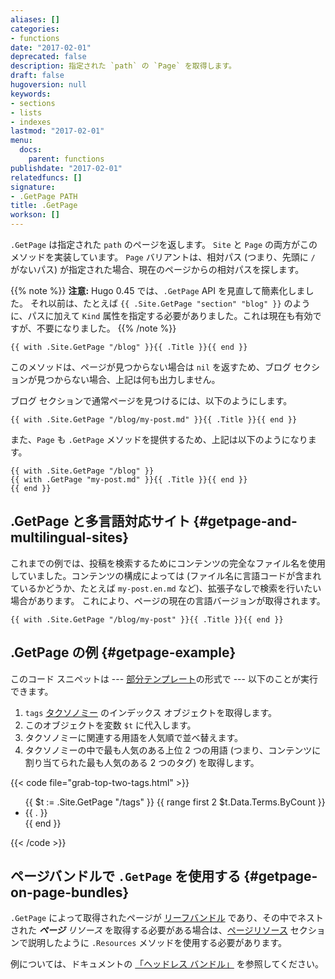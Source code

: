 ```yaml
---
aliases: []
categories:
- functions
date: "2017-02-01"
deprecated: false
description: 指定された `path` の `Page` を取得します。
draft: false
hugoversion: null
keywords:
- sections
- lists
- indexes
lastmod: "2017-02-01"
menu:
  docs:
    parent: functions
publishdate: "2017-02-01"
relatedfuncs: []
signature:
- .GetPage PATH
title: .GetPage
workson: []
---
```


`.GetPage` は指定された `path` のページを返します。 `Site` と `Page` の両方がこのメソッドを実装しています。 `Page` バリアントは、相対パス (つまり、先頭に `/` がないパス) が指定された場合、現在のページからの相対パスを探します。

{{% note %}}
**注意:** Hugo 0.45 では、`.GetPage` API を見直して簡素化しました。 それ以前は、たとえば `{{ .Site.GetPage "section" "blog" }}` のように、パスに加えて `Kind` 属性を指定する必要がありました。これは現在も有効ですが、不要になりました。
{{% /note %}}


```go-html-template
{{ with .Site.GetPage "/blog" }}{{ .Title }}{{ end }}
```

このメソッドは、ページが見つからない場合は `nil` を返すため、ブログ セクションが見つからない場合、上記は何も出力しません。

ブログ セクションで通常ページを見つけるには、以下のようにします。

```go-html-template
{{ with .Site.GetPage "/blog/my-post.md" }}{{ .Title }}{{ end }}
```

また、`Page` も `.GetPage` メソッドを提供するため、上記は以下のようになります。

```go-html-template
{{ with .Site.GetPage "/blog" }}
{{ with .GetPage "my-post.md" }}{{ .Title }}{{ end }}
{{ end }}
```

## .GetPage と多言語対応サイト {#getpage-and-multilingual-sites}

これまでの例では、投稿を検索するためにコンテンツの完全なファイル名を使用していました。コンテンツの構成によっては (ファイル名に言語コードが含まれているかどうか、たとえば `my-post.en.md` など)、拡張子なしで検索を行いたい場合があります。 これにより、ページの現在の言語バージョンが取得されます。

```go-html-template
{{ with .Site.GetPage "/blog/my-post" }}{{ .Title }}{{ end }}
```

## .GetPage の例 {#getpage-example}

このコード スニペットは --- [部分テンプレート][partials]の形式で --- 以下のことが実行できます。

1. `tags` [タクソノミー][taxonomy] のインデックス オブジェクトを取得します。
2. このオブジェクトを変数 `$t` に代入します。
3. タクソノミーに関連する用語を人気順で並べ替えます。
4. タクソノミーの中で最も人気のある上位 2 つの用語 (つまり、コンテンツに割り当てられた最も人気のある 2 つのタグ) を取得します。

{{< code file="grab-top-two-tags.html" >}}
<ul class="most-popular-tags">
{{ $t := .Site.GetPage "/tags" }}
{{ range first 2 $t.Data.Terms.ByCount }}
    <li>{{ . }}</li>
{{ end }}
</ul>
{{< /code >}}

## ページバンドルで `.GetPage` を使用する {#getpage-on-page-bundles}

`.GetPage` によって取得されたページが [リーフバンドル][leaf_bundle] であり、その中でネストされた _**ページ** リソース_ を取得する必要がある場合は、[ページリソース][page_resources] セクションで説明したように `.Resources` メソッドを使用する必要があります。

例については、ドキュメントの [「ヘッドレス バンドル」][headless_bundle] を参照してください。


[partials]: /templates/partials/
[taxonomy]: /content-management/taxonomies/
[page_kinds]: /templates/section-templates/#page-kinds
[leaf_bundle]: /content-management/page-bundles/#leaf-bundles
[headless_bundle]: /content-management/page-bundles/#headless-bundle
[page_resources]: /content-management/page-resources/

